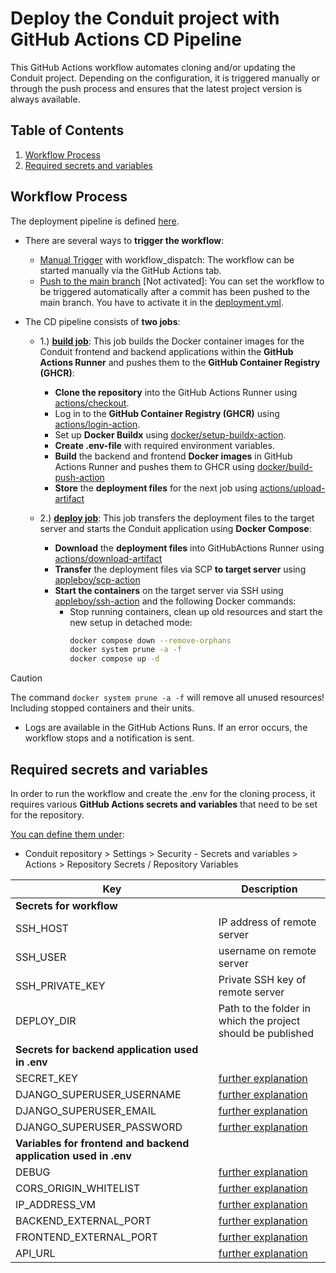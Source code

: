# Deploy the Conduit project with GitHub Actions CD Pipeline

This GitHub Actions workflow automates cloning and/or updating the Conduit project. Depending on the configuration, it is triggered manually or through the push process and ensures that the latest project version is always available.

## Table of Contents

1. [Workflow Process](#workflow-process)  
1. [Required secrets and variables](#required-secrets-and-variables)

## Workflow Process

The deployment pipeline is defined [here](./deployment.yml).

* There are several ways to **trigger the workflow**:
  * <ins>Manual Trigger</ins> with workflow_dispatch: The workflow can be started manually via the GitHub Actions tab.
  * <ins>Push to the main branch</ins> [Not activated]: You can set the workflow to be triggered automatically after a commit has been pushed to the main branch. You have to activate it in the [deployment.yml](./deployment.yml).

* The CD pipeline consists of **two jobs**:
  * 1.) <ins>**build job**</ins>: This job builds the Docker container images for the Conduit frontend and backend applications within the **GitHub Actions Runner** and pushes them to the **GitHub Container Registry (GHCR)**:
    * **Clone the repository** into the GitHub Actions Runner using [actions/checkout](https://github.com/actions/checkout).
    * Log in to the **GitHub Container Registry (GHCR)** using [actions/login-action](https://github.com/docker/login-action).
    * Set up **Docker Buildx** using [docker/setup-buildx-action](https://github.com/docker/setup-buildx-action).
    * **Create .env-file** with required environment variables.
    * **Build** the backend and frontend **Docker images** in GitHub Actions Runner and pushes them to GHCR using [docker/build-push-action](https://github.com/docker/build-push-action)
    * **Store** the **deployment files** for the next job using [actions/upload-artifact](https://github.com/actions/upload-artifact)

  * 2.) <ins>**deploy job**</ins>: This job transfers the deployment files to the target server and starts the Conduit application using **Docker Compose**:
    * **Download** the **deployment files** into GitHubActions Runner using [actions/download-artifact](https://github.com/actions/download-artifact)
    * **Transfer** the deployment files via SCP **to target server** using [appleboy/scp-action](https://github.com/appleboy/scp-action)
    * **Start the containers** on the target server via SSH using [appleboy/ssh-action](https://github.com/appleboy/ssh-action) and the following Docker commands:
      * Stop running containers, clean up old resources and start the new setup in detached mode:
        ```bash
        docker compose down --remove-orphans
        docker system prune -a -f
        docker compose up -d
        ```

> [!CAUTION]
> The command `docker system prune -a -f` will remove all unused resources! Including stopped containers and their units.

* Logs are available in the GitHub Actions Runs. If an error occurs, the workflow stops and a notification is sent.

## Required secrets and variables

In order to run the workflow and create the .env for the cloning process, it requires various **GitHub Actions secrets and variables** that need to be set for the repository.  
  
<ins>You can define them under</ins>:
* Conduit repository > Settings > Security - Secrets and variables > Actions > Repository Secrets / Repository Variables

| Key | Description |
| --- | ----------- |
| **Secrets for workflow** | |
| SSH_HOST | IP address of remote server |
| SSH_USER | username on remote server |
| SSH_PRIVATE_KEY | Private SSH key of remote server |
| DEPLOY_DIR | Path to the folder in which the project should be published |
| **Secrets for backend application used in .env** | |
| SECRET_KEY | [further explanation](https://github.com/SarahZimmermann-Schmutzler/Conduit?tab=readme-ov-file#usage) |
| DJANGO_SUPERUSER_USERNAME | [further explanation](https://github.com/SarahZimmermann-Schmutzler/Conduit?tab=readme-ov-file#usage) |
| DJANGO_SUPERUSER_EMAIL | [further explanation](https://github.com/SarahZimmermann-Schmutzler/Conduit?tab=readme-ov-file#usage) |
| DJANGO_SUPERUSER_PASSWORD | [further explanation](https://github.com/SarahZimmermann-Schmutzler/Conduit?tab=readme-ov-file#usage) |
| **Variables for frontend and backend application used in .env** | |
| DEBUG | [further explanation](https://github.com/SarahZimmermann-Schmutzler/Conduit?tab=readme-ov-file#usage) |
| CORS_ORIGIN_WHITELIST | [further explanation](https://github.com/SarahZimmermann-Schmutzler/Conduit?tab=readme-ov-file#usage) |
| IP_ADDRESS_VM | [further explanation](https://github.com/SarahZimmermann-Schmutzler/Conduit?tab=readme-ov-file#usage) |
| BACKEND_EXTERNAL_PORT | [further explanation](https://github.com/SarahZimmermann-Schmutzler/Conduit?tab=readme-ov-file#usage) |
| FRONTEND_EXTERNAL_PORT | [further explanation](https://github.com/SarahZimmermann-Schmutzler/Conduit?tab=readme-ov-file#usage) |
| API_URL | [further explanation](https://github.com/SarahZimmermann-Schmutzler/Conduit?tab=readme-ov-file#usage) |
